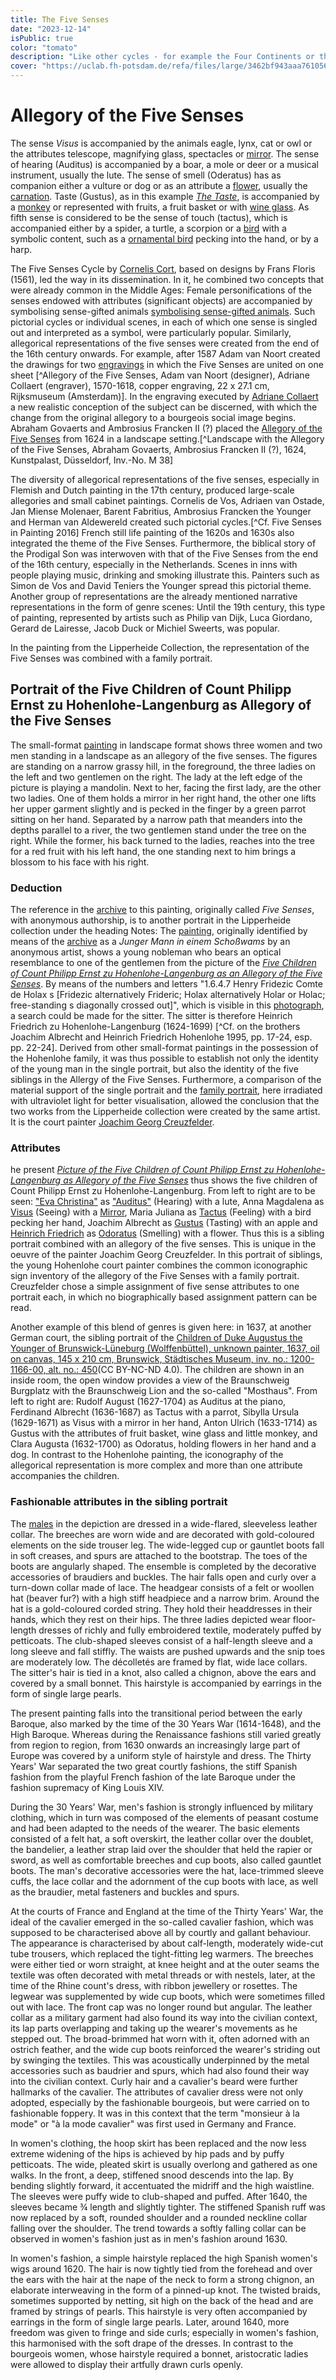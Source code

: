 ```yaml
---
title: The Five Senses
date: "2023-12-14"
isPublic: true
color: "tomato"
description: "Like other cycles - for example the Four Continents or the Deadly Sins - the Five Senses became a popular allegorical subject in the 16th century, spreading mainly through Dutch prints. The five senses *gustus, odoratus, visus, auditus and tactus* are accompanied by animal symbols or attributes."
cover: "https://uclab.fh-potsdam.de/refa/files/large/3462bf943aaa761056dba91c89a90652c4833aaf.jpg"
---
```


# Allegory of the Five Senses
The sense *Visus* is accompanied by the animals eagle, lynx, cat or owl or the attributes telescope, magnifying glass, spectacles or [mirror](item/10538). The sense of hearing (Auditus) is accompanied by a boar, a mole or deer or a musical instrument, usually the lute. The sense of smell (Oderatus) has as companion either a vulture or dog or as an attribute a [flower](item/10300), usually the [carnation](item/45235). Taste (Gustus), as in this example *[The Taste](item/538)*, is accompanied by a [monkey](item/10475) or represented with fruits, a fruit basket or with [wine glass](item/10431). As fifth sense is considered to be the sense of touch (tactus), which is accompanied either by a spider, a turtle, a scorpion or a [bird](item/10587) with a symbolic content, such as a [ornamental bird](item/583) pecking into the hand, or by a harp.
 
The Five Senses Cycle by [Cornelis Cort](item/45189), based on designs by Frans Floris (1561), led the way in its dissemination. In it, he combined two concepts that were already common in the Middle Ages: Female personifications of the senses endowed with attributes (significant objects) are accompanied by symbolising sense-gifted animals [symbolising sense-gifted animals](item/10587). Such pictorial cycles or individual scenes, in each of which one sense is singled out and interpreted as a symbol, were particularly popular. Similarly, allegorical representations of the five senses were created from the end of the 16th century onwards. For example, after 1587 Adam van Noort created the drawings for two [engravings](item/42994) in which the Five Senses are united on one sheet [^Allegory of the Five Senses, Adam van Noort (designer), Adriane Collaert (engraver), 1570-1618, copper engraving, 22 x 27.1 cm, Rijksmuseum (Amsterdam)]. In the engraving executed by [Adriane Collaert](item/42994) a new realistic conception of the subject can be discerned, with which the change from the original allegory to a bourgeois social image begins. Abraham Govaerts and Ambrosius Francken II (?) placed the [Allegory of the Five Senses](https://emuseum.duesseldorf.de/view/objects/asitem/items$0040:141678) from 1624 in a landscape setting.[^Landscape with the Allegory of the Five Senses, Abraham Govaerts, Ambrosius Francken II (?), 1624, Kunstpalast, Düsseldorf, Inv.-No. M 38]

The diversity of allegorical representations of the five senses, especially in Flemish and Dutch painting in the 17th century, produced large-scale allegories and small cabinet paintings. Cornelis de Vos, Adriaen van Ostade, Jan Miense Molenaer, Barent Fabritius, Ambrosius Francken the Younger and Herman van Aldewereld created such pictorial cycles.[^Cf. Five Senses in Painting 2016]
French still life painting of the 1620s and 1630s also integrated the theme of the Five Senses. Furthermore, the biblical story of the Prodigal Son was interwoven with that of the Five Senses from the end of the 16th century, especially in the Netherlands. Scenes in inns with people playing music, drinking and smoking illustrate this. Painters such as Simon de Vos and David Teniers the Younger spread this pictorial theme. Another group of representations are the already mentioned narrative representations in the form of genre scenes: Until the 19th century, this type of painting, represented by artists such as Philip van Dijk, Luca Giordano, Gerard de Lairesse, Jacob Duck or Michiel Sweerts, was popular.

In the painting from the Lipperheide Collection, the representation of the Five Senses was combined with a family portrait.

## Portrait of the Five Children of Count Philipp Ernst zu Hohenlohe-Langenburg as Allegory of the Five Senses
The small-format [painting](item/159) in landscape format shows three women and two men standing in a landscape as an allegory of the five senses. The figures are standing on a narrow grassy hill, in the foreground, the three ladies on the left and two gentlemen on the right. The lady at the left edge of the picture is playing a mandolin. Next to her, facing the first lady, are the other two ladies. One of them holds a mirror in her right hand, the other one lifts her upper garment slightly and is pecked in the finger by a green parrot sitting on her hand. Separated by a narrow path that meanders into the depths parallel to a river, the two gentlemen stand under the tree on the right. While the former, his back turned to the ladies, reaches into the tree for a red fruit with his left hand, the one standing next to him brings a blossom to his face with his right.

### Deduction
The reference in the [archive](media/1602) to this painting, originally called *Five Senses*, with anonymous authorship, is to another portrait in the Lipperheide collection under the heading Notes: The [painting](item/607), originally identified by means of the [archive](media/3777) as a *Junger Mann in einem Schoßwams* by an anonymous artist, shows a young nobleman who bears an optical resemblance to one of the gentlemen from the picture of the *[Five Children of Count Philipp Ernst zu Hohenlohe-Langenburg as an Allegory of the Five Senses](item/159)*. By means of the numbers and letters "1.6.4.7 Henry Fridezic Comte de Holax s [Fridezic alternatively Frideric; Holax alternatively Holar or Holac; free-standing s diagonally crossed out]", which is visible in this [photograph](media/3776), a search could be made for the sitter. The sitter is therefore Heinrich Friedrich zu Hohenlohe-Langenburg (1624-1699) [^Cf. on the brothers Joachim Albrecht and Heinrich Friedrich Hohenlohe 1995, pp. 17-24, esp. pp. 22-24]. Derived from other small-format paintings in the possession of the Hohenlohe family, it was thus possible to establish not only the identity of the young man in the single portrait, but also the identity of the five siblings in the Allergy of the Five Senses. Furthermore, a comparison of the material support of the single portrait and the [family portrait](media/1560), here irradiated with ultraviolet light for better visualisation, allowed the conclusion that the two works from the Lipperheide collection were created by the same artist. It is the court painter [Joachim Georg Creuzfelder](item/9350).  

### Attributes
he present *[Picture of the Five Children of Count Philipp Ernst zu Hohenlohe-Langenburg as Allegory of the Five Senses](item/159)* thus shows the five children of Count Philipp Ernst zu Hohenlohe-Langenburg. From left to right are to be seen: ["Eva Christina"](item/9390) as ["Auditus"](item/10613) (Hearing) with a lute, Anna Magdalena as [Visus](item/10536) (Seeing) with a [Mirror](item/10946), Maria Juliana as [Tactus](item/10586) (Feeling) with a bird pecking her hand, Joachim Albrecht as [Gustus](item/10913) (Tasting) with an apple and [Heinrich Friedrich](item/607) as [Odoratus](item/10550) (Smelling) with a flower. Thus this is a sibling portrait combined with an allegory of the five senses. This is unique in the oeuvre of the painter Joachim Georg Creuzfelder. In this portrait of siblings, the young Hohenlohe court painter combines the common iconographic sign inventory of the allegory of the Five Senses with a family portrait. Creuzfelder chose a simple assignment of five sense attributes to one portrait each, in which no biographically based assignment pattern can be read.

Another example of this blend of genres is given here: in 1637, at another German court, the sibling portrait of the [Children of Duke Augustus the Younger of Brunswick-Lüneburg (Wolffenbüttel), unknown painter, 1637, oil on canvas, 145 x 210 cm, Brunswick, Städtisches Museum, inv. no.: 1200-1166-00, alt. no.: 450](https://kulturerbe.niedersachsen.de/piresolver?id=record_kuniweb_402012)(CC BY-NC-ND 4.0). The children are shown in an inside room, the open window provides a view of the Braunschweig Burgplatz with the Braunschweig Lion and the so-called "Mosthaus". From left to right are: Rudolf August (1627-1704) as Auditus at the piano, Ferdinand Albrecht (1636-1687) as Tactus with a parrot, Sibylla Ursula (1629-1671) as Visus with a mirror in her hand, Anton Ulrich (1633-1714) as Gustus with the attributes of fruit basket, wine glass and little monkey, and Clara Augusta (1632-1700) as Odoratus, holding flowers in her hand and a dog. In contrast to the Hohenlohe painting, the iconography of the allegorical representation is more complex and more than one attribute accompanies the children.

### Fashionable attributes in the sibling portrait
The [males](media/1628) in the depiction are dressed in a wide-flared, sleeveless leather collar. The breeches are worn wide and are decorated with gold-coloured elements on the side trouser leg. The wide-legged cup or gauntlet boots fall in soft creases, and spurs are attached to the bootstrap. The toes of the boots are angularly shaped. The ensemble is completed by the decorative accessories of braudiers and buckles. The hair falls open and curly over a turn-down collar made of lace. The headgear consists of a felt or woollen hat (beaver fur?) with a high stiff headpiece and a narrow brim. Around the hat is a gold-coloured corded string. They hold their headdresses in their hands, which they rest on their hips. 
The three ladies depicted wear floor-length dresses of richly and fully embroidered textile, moderately puffed by petticoats. The club-shaped sleeves consist of a half-length sleeve and a long sleeve and fall stiffly. The waists are pushed upwards and the snip toes are moderately low. The décolletés are framed by flat, wide lace collars. The sitter's hair is tied in a knot, also called a chignon, above the ears and covered by a small bonnet. This hairstyle is accompanied by earrings in the form of single large pearls.

The present painting falls into the transitional period between the early Baroque, also marked by the time of the 30 Years War (1614-1648), and the High Baroque. Whereas during the Renaissance fashions still varied greatly from region to region, from 1630 onwards an increasingly large part of Europe was covered by a uniform style of hairstyle and dress. The Thirty Years' War separated the two great courtly fashions, the stiff Spanish fashion from the playful French fashion of the late Baroque under the fashion supremacy of King Louis XIV.

During the 30 Years' War, men's fashion is strongly influenced by military clothing, which in turn was composed of the elements of peasant costume and had been adapted to the needs of the wearer. The basic elements consisted of a felt hat, a soft overskirt, the leather collar over the doublet, the bandelier, a leather strap laid over the shoulder that held the rapier or sword, as well as comfortable breeches and cup boots, also called gauntlet boots. The man's decorative accessories were the hat, lace-trimmed sleeve cuffs, the lace collar and the adornment of the cup boots with lace, as well as the braudier, metal fasteners and buckles and spurs.

At the courts of France and England at the time of the Thirty Years' War, the ideal of the cavalier emerged in the so-called cavalier fashion, which was supposed to be characterised above all by courtly and gallant behaviour. The appearance is characterised by about calf-length, moderately wide-cut tube trousers, which replaced the tight-fitting leg warmers. The breeches were either tied or worn straight, at knee height and at the outer seams the textile was often decorated with metal threads or with nestels, later, at the time of the Rhine count's dress, with ribbon jewellery or rosettes. The legwear was supplemented by wide cup boots, which were sometimes filled out with lace. The front cap was no longer round but angular. 
The leather collar as a military garment had also found its way into the civilian context, its lap parts overlapping and taking up the wearer's movements as he stepped out.  The broad-brimmed hat worn with it, often adorned with an ostrich feather, and the wide cup boots reinforced the wearer's striding out by swinging the textiles. This was acoustically underpinned by the metal accessories such as baudrier and spurs, which had also found their way into the civilian context. Curly hair and a cavalier's beard were further hallmarks of the cavalier.
The attributes of cavalier dress were not only adopted, especially by the fashionable bourgeois, but were carried on to fashionable foppery. It was in this context that the term "monsieur à la mode" or "à la mode cavalier" was first used in Germany and France.

In women's clothing, the hoop skirt has been replaced and the now less extreme widening of the hips is achieved by hip pads and by puffy petticoats. The wide, pleated skirt is usually overlong and gathered as one walks. In the front, a deep, stiffened snood descends into the lap. By bending slightly forward, it accentuated the midriff and the high waistline. 
The sleeves were puffy wide to club-shaped and puffed. After 1640, the sleeves became ¾ length and slightly tighter. The stiffened Spanish ruff was now replaced by a soft, rounded shoulder and a rounded neckline collar falling over the shoulder. The trend towards a softly falling collar can be observed in women's fashion just as in men's fashion around 1630.

In women's fashion, a simple hairstyle replaced the high Spanish women's wigs around 1620. The hair is now tightly tied from the forehead and over the ears with the hair at the nape of the neck to form a strong chignon, an elaborate interweaving in the form of a pinned-up knot. The twisted braids, sometimes supported by netting, sit high on the back of the head and are framed by strings of pearls. This hairstyle is very often accompanied by earrings in the form of single large pearls. Later, around 1640, more freedom was given to fringe and side curls; especially in women's fashion, this harmonised with the soft drape of the dresses. In contrast to the bourgeois women, whose hairstyle required a bonnet, aristocratic ladies were allowed to display their artfully drawn curls openly.

